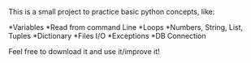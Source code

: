 This is a small project to practice basic python concepts, like:

*Variables
*Read from command Line
*Loops
*Numbers, String, List, Tuples
*Dictionary
*Files I/O
*Exceptions
*DB Connection

Feel free to download it and use it/improve it!